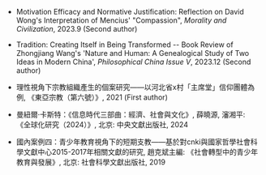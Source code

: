 
- Motivation Efficacy and Normative Justification: Reflection on David Wong's Interpretation of Mencius' "Compassion", *Morality and Civilization*, 2023.9 (Second author)

- Tradition: Creating Itself in Being Transformed -- Book Review of Zhongjiang Wang's 'Nature and Human: A Genealogical Study of Two Ideas in Modern China', *Philosophical China Issue V*, 2023.12 (Second author)

- 理性視角下宗教組織產生的個案研究——以河北省x村「主席堂」信仰團體為例, 《東亞宗教（第六號）》, 2021 (First author)

- 曼紐爾·卡斯特：《信息時代三部曲：經濟、社會與文化》, 薛曉源, 瀋湘平: 《全球化研究（2024）》, 北京: 中央文獻出版社, 2024

- 國內案例四：青少年教育視角下的短期支教——基於對cnki與國家哲學社會科學文獻中心2015-2017年相關文獻的研究, 趙克斌主編: 《社會轉型中的青少年教育與發展》, 北京: 社會科學文獻出版社, 2019



